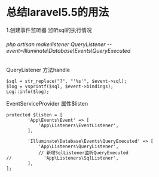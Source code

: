 
# 总结laravel5.5的用法

1.创建事件监听器 监听sql的执行情况

###### php artisan make:listener QueryListener --event=Illuminate\Database\Events\QueryExecuted
  
  QueryListener 方法handle
  
    $sql = str_replace("?", "'%s'", $event->sql);
    $log = vsprintf($sql, $event->bindings);
    Log::info($log);
    
  EventServiceProvider 属性$listen
  
    protected $listen = [
            'App\Events\Event' => [
                'App\Listeners\EventListener',
            ],
    
            'Illuminate\Database\Events\QueryExecuted' => [
                'App\Listeners\QueryListener',
                // 新增SqlListener监听QueryExecuted
    //            'App\Listeners\SqlListener',
            ],
    ];